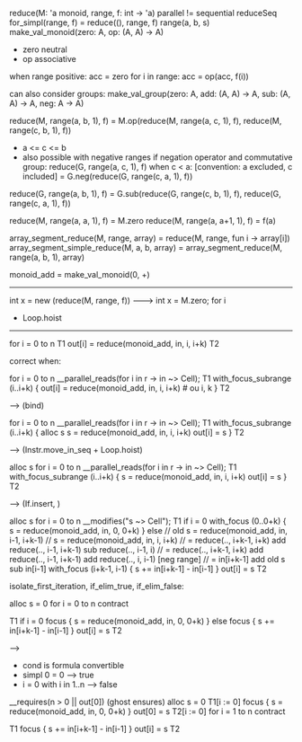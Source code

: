 reduce(M: 'a monoid, range, f: int -> 'a) parallel != sequential reduceSeq
for_simpl(range, f) = reduce((), range, f)
range(a, b, s)
make_val_monoid(zero: A, op: (A, A) -> A)
- zero neutral
- op associative

when range positive:
acc = zero
for i in range:
  acc = op(acc, f(i))

can also consider groups:
make_val_group(zero: A, add: (A, A) -> A, sub: (A, A) -> A, neg: A -> A)

reduce(M, range(a, b, 1), f) = M.op(reduce(M, range(a, c, 1), f), reduce(M, range(c, b, 1), f))
- a <= c <= b
- also possible with negative ranges if negation operator and commutative group:
  reduce(G, range(a, c, 1), f) when c < a: [convention: a excluded, c included]
  = G.neg(reduce(G, range(c, a, 1), f))

reduce(G, range(a, b, 1), f) = G.sub(reduce(G, range(c, b, 1), f), reduce(G, range(c, a, 1), f))

reduce(M, range(a, a, 1), f) = M.zero
reduce(M, range(a, a+1, 1), f) = f(a)

array_segment_reduce(M, range, array) = reduce(M, range, fun i -> array[i])
array_segment_simple_reduce(M, a, b, array) = array_segment_reduce(M, range(a, b, 1), array)

monoid_add = make_val_monoid(0, +)

---

int x = new (reduce(M, range, f))
--->
int x = M.zero; for i

+ Loop.hoist
---

for i = 0 to n
  T1
  out[i] = reduce(monoid_add, in, i, i+k)
  T2

correct when:

for i = 0 to n
  __parallel_reads(for i in r -> in ~> Cell);
  T1
  with_focus_subrange (i..i+k) {
    out[i] = reduce(monoid_add, in, i, i+k) # ou i, k
  }
  T2

--> (bind)

for i = 0 to n
  __parallel_reads(for i in r -> in ~> Cell);
  T1
  with_focus_subrange (i..i+k) {
    alloc s
    s = reduce(monoid_add, in, i, i+k)
    out[i] = s
  }
  T2

--> (Instr.move_in_seq + Loop.hoist)

alloc s
for i = 0 to n
  __parallel_reads(for i in r -> in ~> Cell);
  T1
  with_focus_subrange (i..i+k) {
    s = reduce(monoid_add, in, i, i+k)
    out[i] = s
  }
  T2

--> (If.insert, )

alloc s
for i = 0 to n
  __modifies("s ~> Cell");
  T1
  if i = 0
    with_focus (0..0+k) {
      s = reduce(monoid_add, in, 0, 0+k)
    }
  else
    // old s = reduce(monoid_add, in, i-1, i+k-1)
    // s = reduce(monoid_add, in, i, i+k)
    //   = reduce(.., i+k-1, i+k) add reduce(.., i-1, i+k-1) sub reduce(.., i-1, i)
    //   = reduce(.., i+k-1, i+k) add reduce(.., i-1, i+k-1) add reduce(.., i, i-1) [neg range]
    //   = in[i+k-1] add old s sub in[i-1]
    with_focus (i+k-1, i-1) {
      s += in[i+k-1] - in[i-1]
    }
  out[i] = s
  T2

isolate_first_iteration, if_elim_true, if_elim_false:

alloc s = 0
for i = 0 to n
  contract

  T1
  if i = 0
    focus { s = reduce(monoid_add, in, 0, 0+k) }
  else
    focus { s += in[i+k-1] - in[i-1] }
  out[i] = s
  T2

-->

- cond is formula convertible
- simpl 0 = 0 --> true
- i = 0 with i in 1..n --> false

__requires(n > 0 || out[0]) (ghost ensures)
alloc s = 0
T1[i := 0]
focus { s = reduce(monoid_add, in, 0, 0+k) }
out[0] = s
T2[i := 0]
for i = 1 to n
  contract
  
  T1
  focus { s += in[i+k-1] - in[i-1] }
  out[i] = s
  T2
